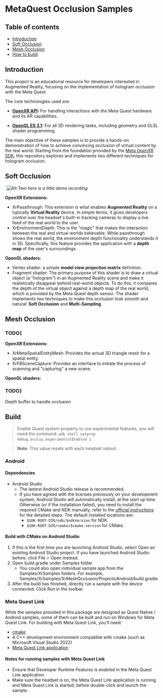 # MetaQuest Occlusion Samples

## Table of contents  
- [Introduction](#introduction)  
- [Soft Occlusion](#socclusion)
- [Mesh Occlusion](#mocclusion)
-  [How to build](#build)

## Introduction
This project is an educational resource for developers interested in Augmented Reality, focusing on the implementation of hologram occlusion with the Meta Quest.

The core technologies used are:

-   **[OpenXR API](https://registry.khronos.org/OpenXR/specs/1.0/styleguide.html):** For handling interactions with the Meta Quest hardware and its AR capabilities.
    
-   **[OpenGL ES 3.1](https://www.opengl.org/Documentation/Specs.html):** For all 3D rendering tasks, including geometry and GLSL shader programming.
    

The main objective of these samples is to provide a hands-on demonstration of how to achieve convincing occlusion of virtual content by the real world. Starting from the foundation provided by the [Meta OpenXR SDK](https://github.com/meta-quest/Meta-OpenXR-SDK), this repository explores and implements two different techniques for hologram occlusion.




## <a id="socclusion"></a> Soft Occlusion
`![Alt Text](https://media4.giphy.com/media/v1.Y2lkPTc5MGI3NjExcHhtODE5a2J5bmJlNXZnOW1ub2tlc21nYzF4NDE5MWg5czQ3cDQzdCZlcD12MV9pbnRlcm5hbF9naWZfYnlfaWQmY3Q9Zw/z6EG2su1f5jOTourNL/giphy.gif)
*here is a little demo recording*

**OpenXR Extensions:** 
- XrPassthrough: This extension is what enables **Augmented Reality** on a typically **Virtual Reality** device. In simple terms, it gives developers control over the headset's built-in tracking cameras to display a live feed of the real world to the user.
- XrEnvironmentDepth: This is the "magic" that makes the interaction between the real and virtual worlds believable. While passthrough shows the real world, the environment depth functionality understands it in 3D. Specifically, this feature provides the application with a **depth map** of the user's surroundings.

**OpenGL shaders:** 
-  Vertex shader: a simple **model view projection matrix** definition.
- Fragment shader: The primary purpose of this shader is to draw a virtual object (a "hologram") in an Augmented Reality scene and make it realistically disappear behind real-world objects. To do this, it compares the depth of the virtual object against a depth map of the real world, which is provided by the Meta Quest depth sensor. The shader implements two techniques to make this occlusion look smooth and natural: **Soft Occlusion** and **Multi-Sampling**.

## <a id="mocclusion"></a> Mesh Occlusion
### TODO{
**OpenXR Extensions:**
- XrMetaSpatialEntityMesh: Provides the actual 3D triangle mesh for a spatial entity.
- XrFBSceneCapture: Provides an interface to initiate the process of scanning and "capturing" a new scene.

**OpenGL shaders:**
### TODO}

Depth buffer to handle occlusion
## Build
> Enable Quest system property to use experimental features, you will need the command: `adb shell setprop debug.oculus.experimentalEnabled 1`.

> **Note**: This value resets with each headset reboot.
### Android
#### Dependencies
* Android Studio
  * The lastest Android Studio release is recommended.
  * If you have agreed with the licenses previously on your development system, Android Studio will automatically install, at the start up time. Otherwise (or if the installation failed), you need to install the required CMake and NDK manually, refer to the [official instructions](https://developer.android.com/studio/projects/install-ndk) for the detailed steps. The default installed locations are:
    * `$SDK-ROOT-DIR/ndk/$ndkVersion` for NDK.
    * `$SDK-ROOT-DIR/cmake/$cmake-version` for CMake.
#### Build with CMake on Android Studio
1. If this is the first time you are launching Android Studio, select Open an existing Android Studio project. If you have launched Android Studio before, click File > Open instead.
2. Open build.gradle under Samples folder
   * You could also open individual sample app from the Samples/XrSamples folders. For example, Samples/XrSamples/XrMeshOcclusion/Projects/Android/build.gradle
3. After the build has finished, directly run a sample with the device connected. Click Run in the toolbar.

### Meta Quest Link
While the samples provided in this package are designed as Quest Native / Android samples, some of them can be built and run on Windows for Meta Quest Link. For building with Meta Quest Link, you'll need:
* [cmake](https://cmake.org/download/)
* A C++ development environment compatible with cmake (such as Microsoft Visual Studio 2022)
* [Meta Quest Link application](https://www.meta.com/quest/setup/)

#### Notes for running samples with Meta Quest Link
* Ensure that Developer Runtime Features is enabled in the Meta Quest Link application.
* Make sure the headset is on, the Meta Quest Link application is running and Meta Quest Link is started; before double-click and launch the sample.
